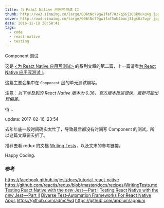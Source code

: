 ```yaml
---
title: 为 React Native 应用写测试 II
thumb: http://ww3.sinaimg.cn/large/006tNc79gw1faf7037q56j30uk0ukq4g.jpg
cover: http://ww4.sinaimg.cn/large/006tNc79gw1faf5ob4bucj31gs0z7wgr.jpg
date: 2016-12-18 20:58:41
tags:
  - code
  - react-native
  - testing
---
```


Component 测试

<!-- more -->

这是 [<为 React Native 应用写测试>](/blog/tags/react-native) 的系列文章的第二篇，上一篇请看[为 React Native 应用写测试 I](/blog/2016/11/testing-a-react-native-app)。

这篇主要会集中在 `Component` 层的单元测试编写。

注意：*以下涉及到的 React Native 版本为 0.36，官方版本推进很快，最新可能出现偏差。*


待...


update: 2017-02-16, 23:54

去年年底一段时间确实太忙了，导致最后都没有时间写 Component 的测试，所以这篇文章要夭折了。

推荐去看 redux 的文档 [Writing Tests](https://github.com/reactjs/redux/blob/master/docs/recipes/WritingTests.md#components)，以及文末的参考链接。

Happy Coding.

### 参考

<https://facebook.github.io/jest/docs/tutorial-react-native>
<https://github.com/reactjs/redux/blob/master/docs/recipes/WritingTests.md>
[Testing React Native with the *new* Jest — Part I](https://blog.callstack.io/unit-testing-react-native-with-the-new-jest-i-snapshots-come-into-play-68ba19b1b9fe#.xreydjkil)
[Testing React Native with the *new* Jest — Part II](https://blog.callstack.io/unit-testing-react-native-with-the-new-jest-ii-redux-snapshots-for-your-actions-and-reducers-8559f6f8050b#.gk3s28gar)
[Diverse Test-Automation Frameworks For React Native Apps](https://www.smashingmagazine.com/2016/08/test-automation-frameworks-for-react-native-apps/)
<https://github.com/admc/wd>
<https://github.com/appium/appium>
